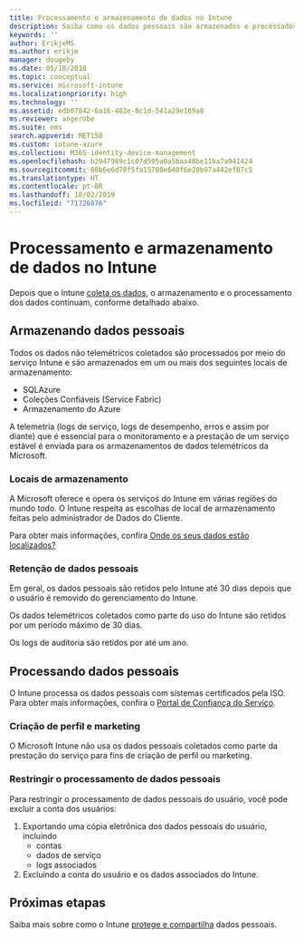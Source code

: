 ```yaml
---
title: Processamento e armazenamento de dados no Intune
description: Saiba como os dados pessoais são armazenados e processados no Intune.
keywords: ''
author: ErikjeMS
ms.author: erikje
manager: dougeby
ms.date: 05/18/2018
ms.topic: conceptual
ms.service: microsoft-intune
ms.localizationpriority: high
ms.technology: ''
ms.assetid: edb07842-6a16-482e-8c1d-541a29e169a8
ms.reviewer: angerobe
ms.suite: ems
search.appverid: MET150
ms.custom: intune-azure
ms.collection: M365-identity-device-management
ms.openlocfilehash: b2947969c1c07d595a0a5baa48be11ba7a941424
ms.sourcegitcommit: 88b6e6d70f5fa15708e640f6e20b97a442ef07c5
ms.translationtype: HT
ms.contentlocale: pt-BR
ms.lasthandoff: 10/02/2019
ms.locfileid: "71726876"
---
```

# <a name="data-storage-and-processing-in-intune"></a>Processamento e armazenamento de dados no Intune

Depois que o Intune [coleta os dados](privacy-data-collect.md), o armazenamento e o processamento dos dados continuam, conforme detalhado abaixo.

## <a name="storing-personal-data"></a>Armazenando dados pessoais

Todos os dados não telemétricos coletados são processados por meio do serviço Intune e são armazenados em um ou mais dos seguintes locais de armazenamento: 

- SQLAzure 
- Coleções Confiáveis (Service Fabric)  
- Armazenamento do Azure 

A telemetria (logs de serviço, logs de desempenho, erros e assim por diante) que é essencial para o monitoramento e a prestação de um serviço estável é enviada para os armazenamentos de dados telemétricos da Microsoft.

### <a name="storage-locations"></a>Locais de armazenamento

A Microsoft oferece e opera os serviços do Intune em várias regiões do mundo todo. O Intune respeita as escolhas de local de armazenamento feitas pelo administrador de Dados do Cliente.

Para obter mais informações, confira [Onde os seus dados estão localizados?](https://www.microsoft.com/trust-center/privacy/data-location)

### <a name="personal-data-retention"></a>Retenção de dados pessoais

Em geral, os dados pessoais são retidos pelo Intune até 30 dias depois que o usuário é removido do gerenciamento do Intune.

Os dados telemétricos coletados como parte do uso do Intune são retidos por um período máximo de 30 dias.

Os logs de auditoria são retidos por até um ano.

## <a name="processing-personal-data"></a>Processando dados pessoais

O Intune processa os dados pessoais com sistemas certificados pela ISO. Para obter mais informações, confira o [Portal de Confiança do Serviço](https://www.microsoft.com/en-us/TrustCenter/stp).

### <a name="profiling-and-marketing"></a>Criação de perfil e marketing

O Microsoft Intune não usa os dados pessoais coletados como parte da prestação do serviço para fins de criação de perfil ou marketing. 

### <a name="restrict-processing-of-personal-data"></a>Restringir o processamento de dados pessoais

Para restringir o processamento de dados pessoais do usuário, você pode excluir a conta dos usuários:
1. Exportando uma cópia eletrônica dos dados pessoais do usuário, incluindo
    - contas
    - dados de serviço
    - logs associados
2. Excluindo a conta do usuário e os dados associados do Intune.

## <a name="next-steps"></a>Próximas etapas

Saiba mais sobre como o Intune [protege e compartilha](privacy-data-secure-share.md) dados pessoais. 
